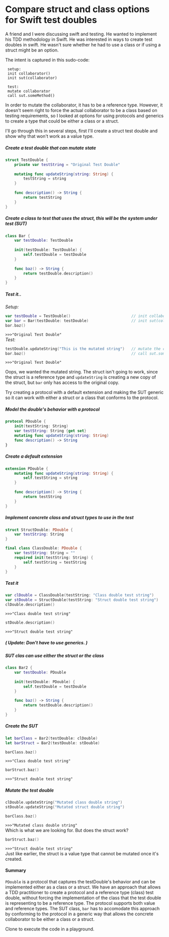 # Compare struct and class options for Swift test doubles

A friend and I were discussing swift and testing. He wanted to implement his TDD methodology in Swift. He was interested in ways to create test doubles in swift. He wasn't sure whether he had to use a class or if using a struct might be an option.

 The intent is captured in this sudo-code:

     setup:
     init collaborator()
     init sut(collaborator)
 
     test:
     mutate collaborator
     call sut.someMethod()
 
 In order to mutate the collaborator, it has to be a reference type.  However, it doesn't seem right to force the actual collaborator to be a class based on testing requirements, so I looked at options for using protocols and generics to create a type that could be either a class or a struct.  
 
 I'll go through this in several steps, first I'll create a struct test double and show why that won't work as a value type.

##### Create a test double that can mutate state
```swift
struct TestDouble {
    private var testString = "Original Test Double"
    
    mutating func updateString(string: String) {
        testString = string
    }
    
    func description() -> String {
        return testString
    }
}
```

##### Create a class to test that uses the struct, this will be the system under test (SUT)
```swift
class Bar {
    var testDouble: TestDouble
    
    init(testDouble: TestDouble) {
        self.testDouble = testDouble
    }
    
    func baz() -> String {
        return testDouble.description()
    }
}
```

##### Test it..
*Setup:*
```swift
var testDouble = TestDouble()                           // init collaborator()
var bar = Bar(testDouble: testDouble)                   // init sut(collaborator)
bar.baz()
```
`>>>"Original Test Double"`  
*Test:*
```swift
testDouble.updateString("This is the mutated string")   // mutate the collaborator
bar.baz()                                               // call sut.someMethod()
```
`>>>"Original Test Double"`
 
Oops, we wanted the mutated string. The struct isn't going to work, since the struct is a reference type and `updateString` is creating a new copy of the struct, but `bar` only has access to the original copy.

Try creating a protocol with a default extension and making the SUT generic so it can work with either a struct or a class that conforms to the protocol.

##### Model the double's behavior with a protocol
```swift
protocol PDouble {
    init(testString: String)
    var testString: String {get set}
    mutating func updateString(string: String)
    func description() -> String
}
```

##### Create a default extension
```swift
extension PDouble {
    mutating func updateString(string: String) {
        self.testString = string
    }
    
    func description() -> String {
        return testString
    }
}
```
##### Implement concrete class and struct types to use in the test
```swift
struct StructDouble: PDouble {
    var testString: String
}

final class ClassDouble: PDouble {
    var testString: String = ""
    required init(testString: String) {
        self.testString = testString
    }
}
```
##### Test it
```swift
var clDouble = ClassDouble(testString: "Class double test string")
var stDouble = StructDouble(testString: "Struct double test string")
clDouble.description()
```
`>>>"Class double test string"` 
```swift
stDouble.description() 
```
`>>>"Struct double test string"`  
##### ( Update: Don't have to use generics. )
##### SUT clas can use either the struct or the class
```swift
class Bar2 {
    var testDouble: PDouble
    
    init(testDouble: PDouble) {
        self.testDouble = testDouble
    }
    
    func baz() -> String {
        return testDouble.description()
    }
}
```
##### Create the SUT
```swift
let barClass = Bar2(testDouble: clDouble)
let barStruct = Bar2(testDouble: stDouble)

barClass.baz()
```
`>>>"Class double test string"`
```swift
barStruct.baz()
```
`>>>"Struct double test string"`

##### Mutate the test double
```swift
clDouble.updateString("Mutated class double string")
stDouble.updateString("Mutated struct double string")

barClass.baz()
```
`>>>"Mutated class double string"`  
Which is what we are looking for.  But does the struct work?
```swift
barStruct.baz()
```
`>>>"Struct double test string"`  
Just like earlier, the struct is a value type that cannot be mutated once it's created.  
#### Summary
`PDouble` is a protocol that captures the testDouble's behavior and can be implemented either as a class or a struct.
We have an approach that allows a TDD practitioner to create a protocol and a reference type (class) test double, without forcing the implementation of the class that the test double is representing to be a reference type.  The protocol supports both value and reference types.  The SUT class, `bar` has to accomodate this approach by conforming to the protocol in a generic way that allows the concrete collaborator to be either a class or a struct.

Clone to execute the code in a playground.
